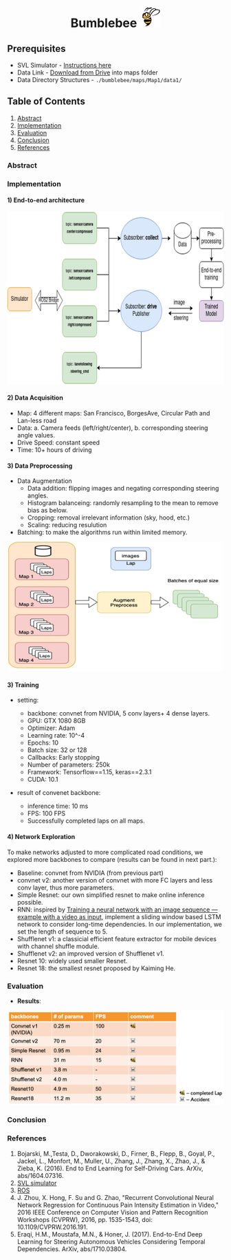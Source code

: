 # <center>Bumblebee <img src="images/bee.png" alt="alt text" width="48" height="48"></center>

## Prerequisites
* SVL Simulator - [Instructions here](https://www.svlsimulator.com/docs/installation-guide/installing-simulator/)
* Data Link - [Download from Drive](https://drive.google.com/file/d/1rL90epx_HgIjThv9ABoYMDS5SetPue1_/view?usp=sharing)  into maps folder
* Data Directory Structures - `./bumblebee/maps/Map1/data1/`


## Table of Contents
1. [Abstract](#abstract)
2. [Implementation](#implementation)
3. [Evaluation](#cvaluation)
4. [Conclusion](#conclusion)
5. [References](#references)


### Abstract
### Implementation
#### 1) End-to-end architecture
<p align="center">
<img src = "images/framework.png"  alt="alt text" width=700" height="400">
</p>
                                                                         
#### 2) Data Acquisition
* Map: 4 different maps: San Francisco, BorgesAve, Circular Path and Lan-less road
* Data: a. Camera feeds (left/right/center), b. corresponding steering angle values.
* Drive Speed: constant speed
* Time: 10+ hours of driving

#### 3) Data Preprocessing
* Data Augmentation
  * Data addition: flipping images and negating corresponding steering angles.
  * Histogram balanceing: randomly resampling to the mean to remove bias as below.
  * Cropping: removal irrelevant information (sky, hood, etc.)
  * Scaling: reducing resulution 
* Batching: to make the algorithms run within limited memory.
<p align="center">
<img src = "images/batching.png"  alt="alt text" width="500" height="300">
 </p>

#### 3) Training 
* setting:
  * backbone: convnet from NVIDIA, 5 conv layers+ 4 dense layers.
  * GPU: GTX 1080 8GB
  * Optimizer: Adam
  * Learning rate: 10^-4
  * Epochs: 10
  * Batch size: 32 or 128
  * Callbacks: Early stopping
  * Number of parameters: 250k
  * Framework: Tensorflow==1.15, keras==2.3.1
  * CUDA: 10.1

* result of convenet backbone:
  * inference time: 10 ms
  * FPS: 100 FPS
  * Successfully completed laps on all maps.

#### 4) Network Exploration
To make networks adjusted to more complicated road conditions, we explored more backbones to compare (results can be found in next part.):
* Baseline: convnet from NVIDIA (from previous part)
* convnet v2: another version of convnet with more FC layers and less conv layer, thus more parameters.
* Simple Resnet: our own simplified resnet to make online inference possible.
* RNN: inspired by [Training a neural network with an image sequence — example with a video as input](https://medium.com/smileinnovation/training-neural-network-with-image-sequence-an-example-with-video-as-input-c3407f7a0b0f), implement a sliding window based LSTM network to consider long-time dependencies. In our implementation, we set the length of sequence to 5.
* Shufflenet v1: a classicial efficient feature extractor for mobile devices with channel shuffle module.
* Shufflenet v2: an improved version of Shufflenet v1.
* Resnet 10: widely used smaller Resnet.
* Resnet 18: the smallest resnet proposed by Kaiming He. 

### Evaluation
* **Results**:
<img src = "images/result.png">

### Conclusion 
### References 
1. Bojarski, M.,Testa, D., Dworakowski, D., Firner, B., Flepp, B., Goyal, P., Jackel,
L., Monfort, M., Muller, U., Zhang, J., Zhang, X., Zhao, J., & Zieba, K. (2016). End to End Learning for Self-Driving Cars. ArXiv, abs/1604.07316.
2. [SVL simulator](www.svlsimulator.com)
3. [ROS](www.ros.org)
4. J. Zhou, X. Hong, F. Su and G. Zhao, "Recurrent Convolutional Neural Network Regression for Continuous Pain Intensity Estimation in Video," 2016 IEEE Conference on Computer Vision and Pattern Recognition Workshops (CVPRW), 2016, pp. 1535-1543, doi: 10.1109/CVPRW.2016.191.
5. Eraqi, H.M., Moustafa, M.N., & Honer, J. (2017). End-to-End Deep Learning for Steering Autonomous Vehicles Considering Temporal Dependencies. ArXiv, abs/1710.03804.
